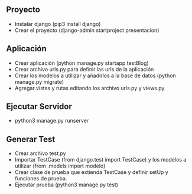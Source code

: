 ## Proyecto ##
  * Instalar django (pip3 install django)
  * Crear el proyecto (django-admin startproject presentacion)

## Aplicación ##
  * Crear aplicación (python manage.py startapp testBlog)
  * Crear archivo urls.py para definir las urls de la aplicación
  * Crear los modelos a utilizar y añadirlos a la base de datos (python manage.py migrate)
  * Agregar vistas y rutas editando los archivo urls.py y views.py

## Ejecutar Servidor ##
  * python3 manage.py runserver

## Generar Test ##
* Crear archivo test.py
* Importar TestCase (from django.test import TestCase) y los modelos a utilizar (from .models import modelo)
* Crear clase de prueba que extienda TestCase y definir setUp y funciones de prueba.
* Ejecutar prueba (python3 manage.py test)
